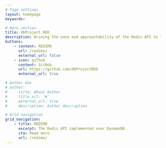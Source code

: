 ```yaml
---
# Page settings
layout: homepage
keywords:

# Hero section
title: dbProject.RED
description: Brining the ease and approachability of the Redis API to the power of DynamoDB.
buttons:
    - content: REDIMO
      url: /redimo/
      external_url: false
    - icon: github
      content: GitHub
      url: https://github.com/dbProjectRED
      external_url: true

# Author box
# author:
#     title: About Author
#     title_url: '#'
#     external_url: true
#     description: Author description

# Grid navigation
grid_navigation:
    - title: REDIMO
      excerpt: The Redis API implemented over DynamoDB.
      cta: Read more
      url: /redimo/
---
```

